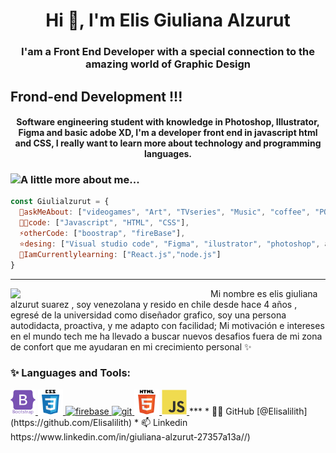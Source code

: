 <h1 align="center">Hi 👋, I'm Elis Giuliana Alzurut</h1>
<h3 align="center">I'am a Front End Developer with a special connection to the amazing world of Graphic Design</h3>

## Frond-end Development !!!
<h4 align="center">Software engineering student with knowledge in Photoshop, Illustrator, Figma and basic adobe XD, I'm a developer front end in javascript html and CSS, I really want to learn more about technology and programming languages.</h4>

### <img src="https://i.pinimg.com/originals/2d/a9/bd/2da9bdcb0074d4d14066640894234aa7.gif" width="50">A little more about me...


```javascript
const Giulialzurut = {
  💬askMeAbout: ["videogames", "Art", "TVseries", "Music", "coffee", "POPculture", "everything in general"],
  👨‍💻code: ["Javascript", "HTML", "CSS"],
  ⚡otherCode: ["boostrap", "fireBase"],
  ⭐️desing: ["Visual studio code", "Figma", "ilustrator", "photoshop", adobeXD, sublime text],
  🌱IamCurrentlylearning: ["React.js","node.js"]
}
```
***
<img src ="https://i.pinimg.com/236x/cc/45/1d/cc451df4f04ae2c39684deca360120e9.jpg" width="320" align="left">

Mi nombre es elis giuliana alzurut suarez , soy venezolana  y resido en chile desde hace 4 años , egresé de la universidad como diseñador grafico, soy una persona autodidacta, proactiva, y me adapto con facilidad; Mi motivación  e intereses en el mundo tech me ha llevado a buscar nuevos desafios fuera de mi zona de confort
que me ayudaran en mi crecimiento personal ✨
   

<h3 align="left">✨ Languages and Tools:</h3>
<p align="left"> <a href="https://getbootstrap.com" target="_blank"> <img src="https://raw.githubusercontent.com/devicons/devicon/master/icons/bootstrap/bootstrap-plain-wordmark.svg" alt="bootstrap" width="40" height="40"/> </a> <a href="https://www.w3schools.com/css/" target="_blank"> <img src="https://raw.githubusercontent.com/devicons/devicon/master/icons/css3/css3-original-wordmark.svg" alt="css3" width="40" height="40"/> </a> <a href="https://firebase.google.com/" target="_blank"> <img src="https://www.vectorlogo.zone/logos/firebase/firebase-icon.svg" alt="firebase" width="40" height="40"/> </a> <a href="https://git-scm.com/" target="_blank"> <img src="https://www.vectorlogo.zone/logos/git-scm/git-scm-icon.svg" alt="git" width="40" height="40"/> </a> <a href="https://www.w3.org/html/" target="_blank"> <img src="https://raw.githubusercontent.com/devicons/devicon/master/icons/html5/html5-original-wordmark.svg" alt="html5" width="40" height="40"/> </a> <a href="https://developer.mozilla.org/en-US/docs/Web/JavaScript" target="_blank"> <img src="https://raw.githubusercontent.com/devicons/devicon/master/icons/javascript/javascript-original.svg" alt="javascript" width="40" height="40"/> </a>
***
 * 👨‍💻 GitHub [@Elisalilith](https://github.com/Elisalilith)
 * 📫 Linkedin  https://www.linkedin.com/in/giuliana-alzurut-27357a13a//)


<!--
**Elisalilith/Elisalilith** is a ✨ _special_ ✨ repository because its `README.md` (this file) appears on your GitHub profile.

Here are some ideas to get you started:

- 🔭 I’m currently working on ...
- 🌱 I’m currently learning ...
- 👯 I’m looking to collaborate on ...
- 🤔 I’m looking for help with ...
- 💬 Ask me about ...
- 📫 How to reach me: ...
- 😄 Pronouns: ...
- ⚡ Fun fact: ...
-->
